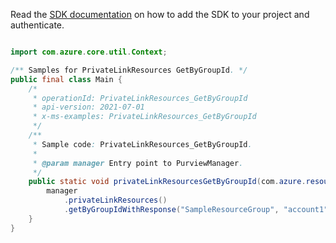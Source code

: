 Read the [SDK documentation](https://github.com/Azure/azure-sdk-for-java/blob/azure-resourcemanager-purview_1.0.0-beta.1/sdk/purview/azure-resourcemanager-purview/README.md) on how to add the SDK to your project and authenticate.

```java

import com.azure.core.util.Context;

/** Samples for PrivateLinkResources GetByGroupId. */
public final class Main {
    /*
     * operationId: PrivateLinkResources_GetByGroupId
     * api-version: 2021-07-01
     * x-ms-examples: PrivateLinkResources_GetByGroupId
     */
    /**
     * Sample code: PrivateLinkResources_GetByGroupId.
     *
     * @param manager Entry point to PurviewManager.
     */
    public static void privateLinkResourcesGetByGroupId(com.azure.resourcemanager.purview.PurviewManager manager) {
        manager
            .privateLinkResources()
            .getByGroupIdWithResponse("SampleResourceGroup", "account1", "group1", Context.NONE);
    }
}
```
